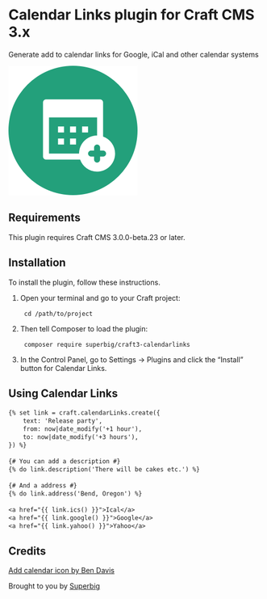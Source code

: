 # Calendar Links plugin for Craft CMS 3.x

Generate add to calendar links for Google, iCal and other calendar systems

![Screenshot](resources/img/icon.png)

## Requirements

This plugin requires Craft CMS 3.0.0-beta.23 or later.

## Installation

To install the plugin, follow these instructions.

1. Open your terminal and go to your Craft project:

        cd /path/to/project

2. Then tell Composer to load the plugin:

        composer require superbig/craft3-calendarlinks

3. In the Control Panel, go to Settings → Plugins and click the “Install” button for Calendar Links.

## Using Calendar Links

```twig
{% set link = craft.calendarLinks.create({
    text: 'Release party',
    from: now|date_modify('+1 hour'),
    to: now|date_modify('+3 hours'),
}) %}

{# You can add a description #}
{% do link.description('There will be cakes etc.') %}

{# And a address #}
{% do link.address('Bend, Oregon') %}

<a href="{{ link.ics() }}">Ical</a>
<a href="{{ link.google() }}">Google</a>
<a href="{{ link.yahoo() }}">Yahoo</a>
```

## Credits

[Add calendar icon by Ben Davis](https://thenounproject.com/term/add-calendar/770071)

Brought to you by [Superbig](https://superbig.co)
